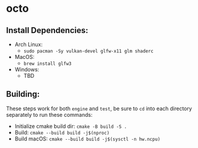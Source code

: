 # octo

## Install Dependencies:
- Arch Linux:
    - `sudo pacman -Sy vulkan-devel glfw-x11 glm shaderc`
- MacOS:
    - `brew install glfw3`
- Windows:
    - TBD

## Building:
These steps work for both `engine` and `test`, be sure to `cd` into each directory separately to run these commands:
- Initialize cmake build dir: `cmake -B build -S .`
- Build: `cmake --build build -j$(nproc)`
- Build macOS: `cmake --build build -j$(sysctl -n hw.ncpu)`
